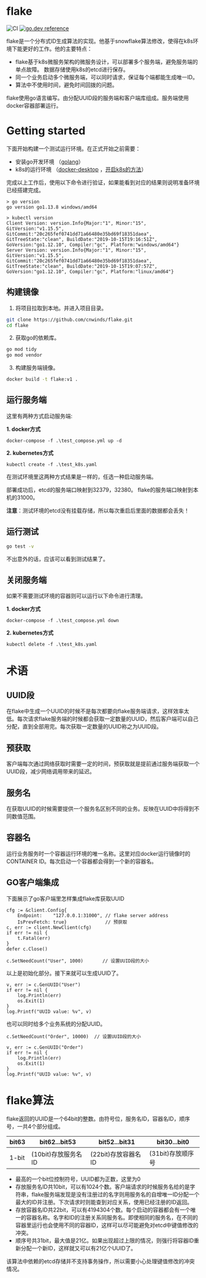 # flake
![CI](https://github.com/cnwinds/flake/workflows/CI/badge.svg?branch=master)
[![go.dev reference](https://img.shields.io/badge/go.dev-reference-007d9c?logo=go&logoColor=white&style=flat)](https://pkg.go.dev/github.com/cnwinds/flake?tab=overview)

flake是一个分布式ID生成算法的实现。他基于snowflake算法修改，使得在k8s环境下能更好的工作。他的主要特点：

* flake基于k8s微服务架构的微服务设计，可以部署多个服务端，避免服务端的单点故障。 数据存储使用k8s的etcd进行保存。
* 同一个业务启动多个微服务端，可以同时请求，保证每个端都能生成唯一ID。
* 算法中不使用时间，避免时间回拨的问题。

flake使用go语言编写。由分配UUID段的服务端和客户端库组成。服务端使用docker容器部署运行。

# Getting started

下面开始构建一个测试运行环境。在正式开始之前需要：

* 安装go开发环境 （[golang](https://golang.org/dl/)）
* k8s的运行环境 （[docker-desktop](https://www.docker.com/products/docker-desktop) ，[开启k8s的方法](https://github.com/AliyunContainerService/k8s-for-docker-desktop)）

完成以上工作后，使用以下命令进行验证，如果能看到对应的结果则说明准备环境已经搭建完成。

```
> go version
go version go1.13.8 windows/amd64
```

```
> kubectl version
Client Version: version.Info{Major:"1", Minor:"15", GitVersion:"v1.15.5", GitCommit:"20c265fef0741dd71a66480e35bd69f18351daea", GitTreeState:"clean", BuildDate:"2019-10-15T19:16:51Z", GoVersion:"go1.12.10", Compiler:"gc", Platform:"windows/amd64"}
Server Version: version.Info{Major:"1", Minor:"15", GitVersion:"v1.15.5", GitCommit:"20c265fef0741dd71a66480e35bd69f18351daea", GitTreeState:"clean", BuildDate:"2019-10-15T19:07:57Z", GoVersion:"go1.12.10", Compiler:"gc", Platform:"linux/amd64"}
```

## 构建镜像
1. 将项目拉取到本地。并进入项目目录。
```bash
git clone https://github.com/cnwinds/flake.git
cd flake
```

2. 获取go的依赖库。
```bash
go mod tidy
go mod vendor

```
3. 构建服务端镜像。
```bash
docker build -t flake:v1 .
```

## 运行服务端
这里有两种方式启动服务端:

**1. docker方式**
```
docker-compose -f .\test_compose.yml up -d
```

**2. kubernetes方式**
```
kubectl create -f .\test_k8s.yaml
```

在测试环境里这两种方式结果是一样的，任选一种启动服务端。

部署成功后，etcd的服务端口映射到32379，32380。 flake的服务端口映射到本机的31000。

**注意**：测试环境的etcd没有挂载存储，所以每次重启后里面的数据都会丢失！

## 运行测试

```bash
go test -v
```

不出意外的话，应该可以看到测试结果了。

## 关闭服务端

如果不需要测试环境的容器则可以运行以下命令进行清理。

**1. docker方式**
```
docker-compose -f .\test_compose.yml down
```

**2. kubernetes方式**
```
kubectl delete -f .\test_k8s.yaml
```

# 术语
## UUID段
在flake中生成一个UUID的时候不是每次都要向flake服务端请求，这样效率太低。每次请求flake服务端的时候都会获取一定数量的UUID，然后客户端可以自己分配，直到全部用完。每次获取一定数量的UUID称之为UUID段。

## 预获取
客户端每次通过网络获取时需要一定的时间，预获取就是提前通过服务端获取一个UUID段，减少网络调用带来的延迟。

## 服务名
在获取UUID的时候需要提供一个服务名区别不同的业务。反映在UUID中将得到不同数值范围。

## 容器名
运行业务服务时一个容器运行环境的唯一名称。这里对应docker运行镜像时的CONTAINER ID。每次启动一个容器都会得到一个新的容器名。


## GO客户端集成
下面展示了go客户端里怎样集成flake库获取UUID
```golang
cfg := &client.Config{
    Endpoint:    "127.0.0.1:31000", // flake server address
    IsPrevFetch: true}              // 预获取
c, err := client.NewClient(cfg)
if err != nil {
    t.Fatal(err)
}
defer c.Close()

c.SetNeedCount("User", 1000)       // 设置UUID段的大小
```

以上是初始化部分。接下来就可以生成UUID了。

```golang
v, err := c.GenUUID("User")
if err != nil {
    log.Println(err)
    os.Exit(1)
}
log.Printf("UUID value: %v", v)
```

也可以同时给多个业务系统的分配UUID。

```golang
c.SetNeedCount("Order", 10000)  // 设置UUID段的大小

v, err := c.GenUUID("Order")
if err != nil {
    log.Println(err)
    os.Exit(1)
}
log.Printf("UUID value: %v", v)
```

# flake算法
flake返回的UUID是一个64bit的整数。由符号位，服务名ID，容器名ID，顺序号，一共4个部分组成。

bit63 | bit62...bit53 | bit52...bit31 | bit30...bit0
-|-|-|-
1-bit | (10bit)存放服务名ID | (22bit)存放容器名ID | (31bit)存放顺序号

* 最高的一个bit位控制符号，UUID都为正数，这里为0
* 存放服务名ID共10bit，可以有1024个数。客户端请求的时候服务名给的是字符串，flake服务端发现是没有注册过的名字则用服务名的自增唯一ID分配一个最大的ID并注册。下次请求时则能查到对应关系，使用已经注册的ID返回。
* 存放容器名ID共22bit，可以有4194304个数。每个启动的容器都会有一个唯一的容器名称。名字和ID的注册关系同服务名。即使相同的服务名，在不同的容器里运行也会使用不同的容器ID，这样可以尽可能避免对etcd中键值修改的冲突。
* 顺序号共31bit，最大值是21亿。如果出现超过上限的情况，则强行将容器ID重新分配一个新ID，这样就又可以有21亿个UUID了。

该算法中依赖的etcd存储并不支持事务操作，所以需要小心处理键值修改的冲突情况。
